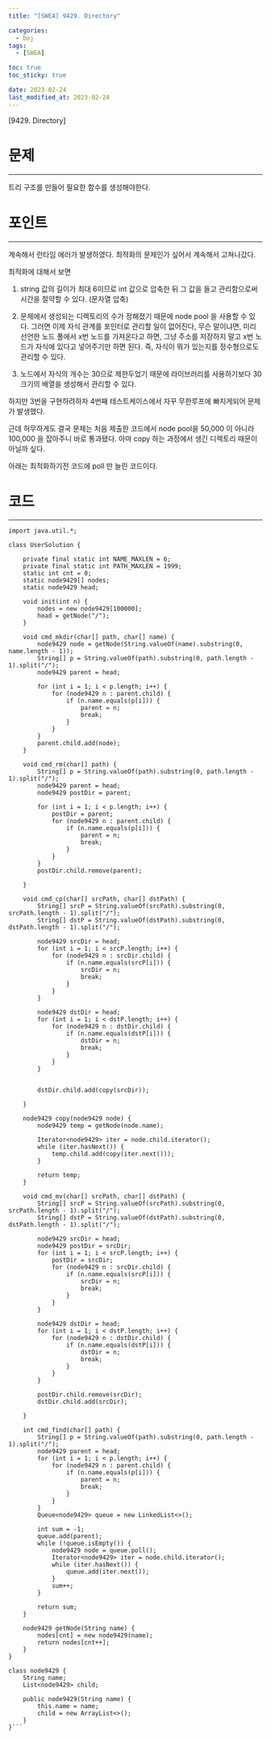 ```yaml
---
title: "[SWEA] 9429. Directory"

categories:
  - boj
tags:
  - [SWEA]

toc: true
toc_sticky: true

date: 2023-02-24
last_modified_at: 2023-02-24
---
```


[9429. Directory]

# 문제

---

트리 구조를 만들어 필요한 함수를 생성해야한다.

# 포인트

---

계속해서 런타임 에러가 발생하였다. 최적화의 문제인가 싶어서 계속해서 고쳐나갔다. 

최적화에 대해서 보면

1. string 값의 길이가 최대 6이므로 int 값으로 압축한 뒤 그 값을 들고 관리함으로써 시간을 절약할 수 있다. (문자열 압축)

2. 문제에서 생성되는 디렉토리의 수가 정해졌기 때문에 node pool 을 사용할 수 있다. 그러면 이제 자식 관계를 포인터로 관리할 일이 없어진다, 무슨 말이냐면, 미리 선언한 노드 풀에서 x번 노드를 가져온다고 하면, 그냥 주소를 저장하지 말고 x번 노드가 자식에 있다고 넣어주기만 하면 된다. 즉, 자식이 뭐가 있는지를 정수형으로도 관리할 수 있다.

3. 노드에서 자식의 개수는 30으로 제한두었기 때문에 라이브러리를 사용하기보다 30 크기의 배열을 생성해서 관리할 수 있다.

하지만 3번을 구현하려하자 4번째 테스트케이스에서 자꾸 무한루프에 빠지게되어 문제가 발생했다. 

근데 허무하게도 결국 문제는 처음 제출한 코드에서 node pool을 50,000 이 아니라 100,000 을 잡아주니 바로 통과됐다. 
아마 copy 하는 과정에서 생긴 디렉토리 때문이 아닐까 싶다.

아래는 최적화하기전 코드에 poll 만 늘린 코드이다.


# 코드

---

```
import java.util.*;

class UserSolution {

	private final static int NAME_MAXLEN = 6;
	private final static int PATH_MAXLEN = 1999;
	static int cnt = 0;
	static node9429[] nodes;
	static node9429 head;

	void init(int n) {
		nodes = new node9429[100000];
		head = getNode("/");
	}

	void cmd_mkdir(char[] path, char[] name) {
		node9429 node = getNode(String.valueOf(name).substring(0, name.length - 1));
		String[] p = String.valueOf(path).substring(0, path.length - 1).split("/");
		node9429 parent = head;

		for (int i = 1; i < p.length; i++) {
			for (node9429 n : parent.child) {
				if (n.name.equals(p[i])) {
					parent = n;
					break;
				}
			}
		}
		parent.child.add(node);
	}

	void cmd_rm(char[] path) {
		String[] p = String.valueOf(path).substring(0, path.length - 1).split("/");
		node9429 parent = head;
		node9429 postDir = parent;

		for (int i = 1; i < p.length; i++) {
			postDir = parent;
			for (node9429 n : parent.child) {
				if (n.name.equals(p[i])) {
					parent = n;
					break;
				}
			}
		}
		postDir.child.remove(parent);

	}

	void cmd_cp(char[] srcPath, char[] dstPath) {
		String[] srcP = String.valueOf(srcPath).substring(0, srcPath.length - 1).split("/");
		String[] dstP = String.valueOf(dstPath).substring(0, dstPath.length - 1).split("/");

		node9429 srcDir = head;
		for (int i = 1; i < srcP.length; i++) {
			for (node9429 n : srcDir.child) {
				if (n.name.equals(srcP[i])) {
					srcDir = n;
					break;
				}
			}
		}

		node9429 dstDir = head;
		for (int i = 1; i < dstP.length; i++) {
			for (node9429 n : dstDir.child) {
				if (n.name.equals(dstP[i])) {
					dstDir = n;
					break;
				}
			}
		}


		dstDir.child.add(copy(srcDir));

	}

	node9429 copy(node9429 node) {
		node9429 temp = getNode(node.name);

		Iterator<node9429> iter = node.child.iterator();
		while (iter.hasNext()) {
			temp.child.add(copy(iter.next()));
		}

		return temp;
	}

	void cmd_mv(char[] srcPath, char[] dstPath) {
		String[] srcP = String.valueOf(srcPath).substring(0, srcPath.length - 1).split("/");
		String[] dstP = String.valueOf(dstPath).substring(0, dstPath.length - 1).split("/");

		node9429 srcDir = head;
		node9429 postDir = srcDir;
		for (int i = 1; i < srcP.length; i++) {
			postDir = srcDir;
			for (node9429 n : srcDir.child) {
				if (n.name.equals(srcP[i])) {
					srcDir = n;
					break;
				}
			}
		}

		node9429 dstDir = head;
		for (int i = 1; i < dstP.length; i++) {
			for (node9429 n : dstDir.child) {
				if (n.name.equals(dstP[i])) {
					dstDir = n;
					break;
				}
			}
		}

		postDir.child.remove(srcDir);
		dstDir.child.add(srcDir);

	}

	int cmd_find(char[] path) {
		String[] p = String.valueOf(path).substring(0, path.length - 1).split("/");
		node9429 parent = head;
		for (int i = 1; i < p.length; i++) {
			for (node9429 n : parent.child) {
				if (n.name.equals(p[i])) {
					parent = n;
					break;
				}
			}
		}
		Queue<node9429> queue = new LinkedList<>();

		int sum = -1;
		queue.add(parent);
		while (!queue.isEmpty()) {
			node9429 node = queue.poll();
			Iterator<node9429> iter = node.child.iterator();
			while (iter.hasNext()) {
				queue.add(iter.next());
			}
			sum++;
		}

		return sum;
	}

	node9429 getNode(String name) {
		nodes[cnt] = new node9429(name);
		return nodes[cnt++];
	}
}

class node9429 {
	String name;
	List<node9429> child;

	public node9429(String name) {
		this.name = name;
		child = new ArrayList<>();
	}
}```
